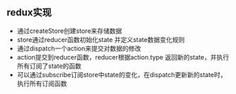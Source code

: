 ## redux实现
+ 通过createStore创建store来存储数据
+ store通过reducer函数初始化state 并定义state数据变化规则
+ 通过dispatch一个action来提交对数据的修改
+ action提交到reducer函数，reducer根据action.type 返回新的state，并执行所有订阅了state的函数
+ 可以通过subscribe订阅store中state的变化，在dispatch更新新的state时，执行所有订阅函数